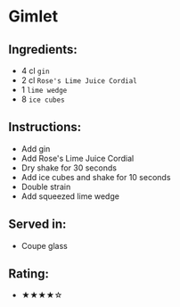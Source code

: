 # Gimlet

## Ingredients:
- 4 cl `gin`
- 2 cl `Rose's Lime Juice Cordial`
- 1 `lime wedge`
- 8 `ice cubes`

## Instructions:
- Add gin
- Add Rose's Lime Juice Cordial
- Dry shake for 30 seconds
- Add ice cubes and shake for 10 seconds
- Double strain
- Add squeezed lime wedge

## Served in:
- Coupe glass

## Rating:
- ★★★★☆